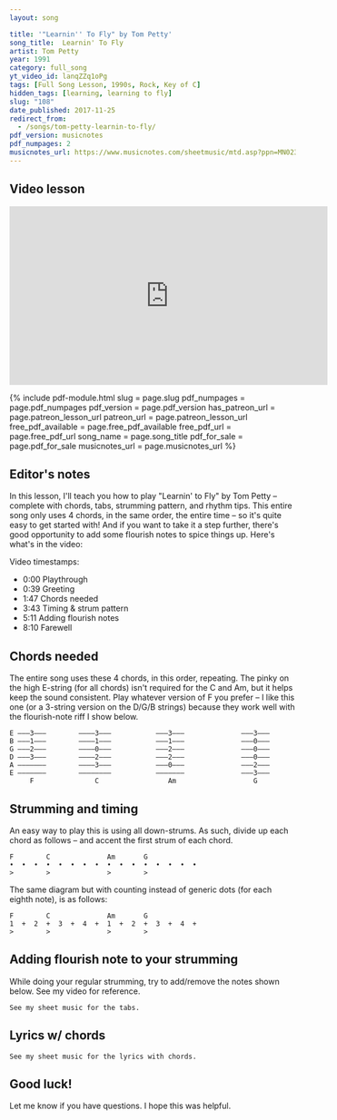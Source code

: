 ```yaml
---
layout: song

title: '"Learnin'' To Fly" by Tom Petty'
song_title:  Learnin' To Fly
artist: Tom Petty
year: 1991
category: full_song
yt_video_id: lanqZZq1oPg
tags: [Full Song Lesson, 1990s, Rock, Key of C]
hidden_tags: [learning, learning to fly]
slug: "108"
date_published: 2017-11-25
redirect_from:
  - /songs/tom-petty-learnin-to-fly/
pdf_version: musicnotes
pdf_numpages: 2
musicnotes_url: https://www.musicnotes.com/sheetmusic/mtd.asp?ppn=MN0236795
---
```


## Video lesson

<iframe width="560" height="315" src="https://www.youtube.com/embed/lanqZZq1oPg?showinfo=0" frameborder="0" allowfullscreen></iframe>

{% include pdf-module.html slug = page.slug pdf_numpages = page.pdf_numpages pdf_version = page.pdf_version has_patreon_url = page.patreon_lesson_url patreon_url = page.patreon_lesson_url free_pdf_available = page.free_pdf_available free_pdf_url = page.free_pdf_url song_name = page.song_title pdf_for_sale = page.pdf_for_sale musicnotes_url = page.musicnotes_url %}

## Editor's notes

In this lesson, I'll teach you how to play "Learnin' to Fly" by Tom Petty – complete with chords, tabs, strumming pattern, and rhythm tips. This entire song only uses 4 chords, in the same order, the entire time – so it's quite easy to get started with! And if you want to take it a step further, there's good opportunity to add some flourish notes to spice things up. Here's what's in the video:

Video timestamps:

- 0:00 Playthrough
- 0:39 Greeting
- 1:47 Chords needed
- 3:43 Timing & strum pattern
- 5:11 Adding flourish notes
- 8:10 Farewell

## Chords needed

The entire song uses these 4 chords, in this order, repeating. The pinky on the high E-string (for all chords) isn't required for the C and Am, but it helps keep the sound consistent. Play whatever version of F you prefer – I like this one (or a 3-string version on the D/G/B strings) because they work well with the flourish-note riff I show below.

    E –––3–––        ––––3–––           –––3–––              –––3–––
    B –––1–––        ––––1–––           –––1–––              –––0–––
    G –––2–––        ––––0–––           –––2–––              –––0–––
    D –––3–––        ––––2–––           –––2–––              –––0–––
    A –––––––        ––––3–––           –––0–––              –––2–––
    E –––––––        ––––––––           –––––––              –––3–––
         F               C                 Am                   G   

## Strumming and timing

An easy way to play this is using all down-strums. As such, divide up each chord as follows – and accent the first strum of each chord.

    F        C              Am       G
    •  •  •  •  •  •  •  •  •  •  •  •  •  •  •  •  
    >        >              >        >

The same diagram but with counting instead of generic dots (for each eighth note), is as follows:

    F        C              Am       G
    1  +  2  +  3  +  4  +  1  +  2  +  3  +  4  +  
    >        >              >        >

## Adding flourish note to your strumming

While doing your regular strumming, try to add/remove the notes shown below. See my video for reference.

    See my sheet music for the tabs.

<!-- E ––––3––––––––3––––––––––––––3––––––––3–––––––––––––––
B ––––1––––––––1––––––––––––––1––0––1––0–––––1––0––––––
G ––––2––0––2––0––––––––––––––2––––––––0–––––––––––––––
D ––––3––––––––2––––––––––––––2––––––––0–––––––––––––––
A –––––––––––––3––––––––––––––0––––––––2–––––––––––––––
E –––––––––––––––––––––––––––––––––––––3–––––––––––––––
      1  +  2  +  3  +  4  +  1  +  2  +  3  +  4  +  
      F        C              Am       G -->

## Lyrics w/ chords

    See my sheet music for the lyrics with chords.

<!-- INTRO
  F-C-Am-G (repeat this for the whole song!)

VERSE
            F       C    Am  G             F     C      Am  G
    Well, I started out............ down a dirty road
    F       C    Am  G              F     C   Am  G
    Started out.................... all alone
            F        C     Am  G         F           C      Am   G
    And the sun went down.......... as I crossed the hill
            F        C   Am  G          F         C       Am   G
    And the town lit up............ the world got still

CHORUS
            F           C    Am  G           F         C     Am  G
        I'm learning to fly........... but I ain't got wings
        F      C     Am  G                   F       C     Am  G
        Coming down.................. is the hardest thing

             F        C     Am   G      F      C     Am  G
    Well the good old days......... may not return
            F           C    Am G           F       C      Am  G    
    And the rocks might melt....... and the sea may burn

            F           C    Am  G       F           C      Am   G
        I'm learning to fly......... but I ain't got wings
        F      C     Am  G          F       C       Am   G
        Coming down......... is the hardest thing

          F        C     Am  G        F        C     Am   G
    Well, some say life......... will beat you down
    F          C      Am  G      F          C      Am   G
    Break your heart............ steal your crown
            F       C    Am   G      F         C      Am   G
    So I've started out......... for God knows where
      F          C      Am   G        F     C       Am   G
    I guess I'll know........... when I get there

            F           C    Am  G     F        C      Am  G
        I'm learning to fly......... around the clouds
            F         C    Am  G     F         C     Am   G
        But what goes up............ must come down
            F           C    Am  G       F           C      Am  G
        I'm learning to fly......... but I ain't got wings
        F      C       Am   G               F       C       Am   G
        Coming down................. is the hardest thing -->

## Good luck!

Let me know if you have questions. I hope this was helpful.
